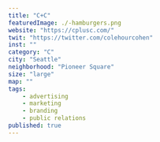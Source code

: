 ```yaml
---
title: "C+C"
featuredImage: ./-hamburgers.png
website: "https://cplusc.com/"
twit: "https://twitter.com/colehourcohen"
inst: ""
category: "C"
city: "Seattle"
neighborhood: "Pioneer Square"
size: "large"
map: ""
tags:
    - advertising
    - marketing
    - branding
    - public relations
published: true
---
```




